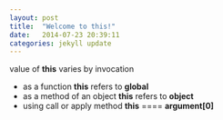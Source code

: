 ```yaml
---
layout: post
title:  "Welcome to this!"
date:   2014-07-23 20:39:11
categories: jekyll update
---
```


value of <strong>this</strong> varies by invocation
<ul>
<li>as a function <strong>this</strong> refers to <strong>global</strong></li>
<li>as a method of an object <strong>this</strong> refers to <strong>object</strong></li>
<li>using call or apply method <strong>this</strong> ==== <strong>argument[0]</strong></li>
</ul>
